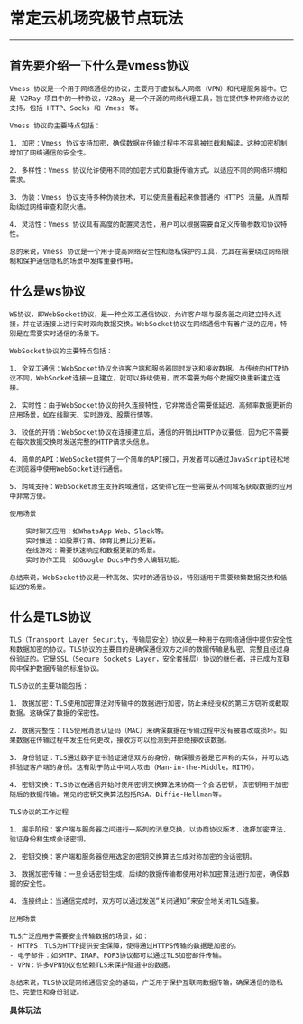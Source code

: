 # 常定云机场究极节点玩法

------------------------

## 首先要介绍一下什么是vmess协议

    Vmess 协议是一个用于网络通信的协议，主要用于虚拟私人网络（VPN）和代理服务器中。它是 V2Ray 项目中的一种协议，V2Ray 是一个开源的网络代理工具，旨在提供多种网络协议的支持，包括 HTTP、Socks 和 Vmess 等。

    Vmess 协议的主要特点包括：

    1. 加密：Vmess 协议支持加密，确保数据在传输过程中不容易被拦截和解读。这种加密机制增加了网络通信的安全性。

    2. 多样性：Vmess 协议允许使用不同的加密方式和数据传输方式，以适应不同的网络环境和需求。

    3. 伪装：Vmess 协议支持多种伪装技术，可以使流量看起来像普通的 HTTPS 流量，从而帮助绕过网络审查和防火墙。

    4. 灵活性：Vmess 协议具有高度的配置灵活性，用户可以根据需要自定义传输参数和协议特性。

    总的来说，Vmess 协议是一个用于提高网络安全性和隐私保护的工具，尤其在需要绕过网络限制和保护通信隐私的场景中发挥重要作用。

## 什么是ws协议

    WS协议，即WebSocket协议，是一种全双工通信协议，允许客户端与服务器之间建立持久连接，并在该连接上进行实时双向数据交换。WebSocket协议在网络通信中有着广泛的应用，特别是在需要实时通信的场景下。

    WebSocket协议的主要特点包括：

    1. 全双工通信：WebSocket协议允许客户端和服务器同时发送和接收数据。与传统的HTTP协议不同，WebSocket连接一旦建立，就可以持续使用，而不需要为每个数据交换重新建立连接。

    2. 实时性：由于WebSocket协议的持久连接特性，它非常适合需要低延迟、高频率数据更新的应用场景，如在线聊天、实时游戏、股票行情等。

    3. 较低的开销：WebSocket协议在连接建立后，通信的开销比HTTP协议要低，因为它不需要在每次数据交换时发送完整的HTTP请求头信息。

    4. 简单的API：WebSocket提供了一个简单的API接口，开发者可以通过JavaScript轻松地在浏览器中使用WebSocket进行通信。

    5. 跨域支持：WebSocket原生支持跨域通信，这使得它在一些需要从不同域名获取数据的应用中非常方便。

    使用场景

        实时聊天应用：如WhatsApp Web、Slack等。
        实时推送：如股票行情、体育比赛比分更新。
        在线游戏：需要快速响应和数据更新的场景。
        实时协作工具：如Google Docs中的多人编辑功能。

    总结来说，WebSocket协议是一种高效、实时的通信协议，特别适用于需要频繁数据交换和低延迟的场景。

## 什么是TLS协议

    TLS（Transport Layer Security，传输层安全）协议是一种用于在网络通信中提供安全性和数据加密的协议。TLS协议的主要目的是确保通信双方之间的数据传输是私密、完整且经过身份验证的。它是SSL（Secure Sockets Layer，安全套接层）协议的继任者，并已成为互联网中保护数据传输的标准协议。

    TLS协议的主要功能包括：

    1. 数据加密：TLS使用加密算法对传输中的数据进行加密，防止未经授权的第三方窃听或截取数据。这确保了数据的保密性。

    2. 数据完整性：TLS使用消息认证码（MAC）来确保数据在传输过程中没有被篡改或损坏。如果数据在传输过程中发生任何更改，接收方可以检测到并拒绝接收该数据。

    3. 身份验证：TLS通过数字证书验证通信双方的身份，确保服务器是它声称的实体，并可以选择验证客户端的身份。这有助于防止中间人攻击（Man-in-the-Middle，MITM）。

    4. 密钥交换：TLS协议在通信开始时使用密钥交换算法来协商一个会话密钥，该密钥用于加密随后的数据传输。常见的密钥交换算法包括RSA、Diffie-Hellman等。

    TLS协议的工作过程

    1. 握手阶段：客户端与服务器之间进行一系列的消息交换，以协商协议版本、选择加密算法、验证身份和生成会话密钥。

    2. 密钥交换：客户端和服务器使用选定的密钥交换算法生成对称加密的会话密钥。

    3. 数据加密传输：一旦会话密钥生成，后续的数据传输都使用对称加密算法进行加密，确保数据的安全性。

    4. 连接终止：当通信完成时，双方可以通过发送“关闭通知”来安全地关闭TLS连接。

    应用场景

    TLS广泛应用于需要安全传输数据的场景，如：
    - HTTPS：TLS为HTTP提供安全保障，使得通过HTTPS传输的数据是加密的。
    - 电子邮件：如SMTP、IMAP、POP3协议都可以通过TLS加密邮件传输。
    - VPN：许多VPN协议也依赖TLS来保护隧道中的数据。

    总结来说，TLS协议是网络通信安全的基础，广泛用于保护互联网数据传输，确保通信的隐私性、完整性和身份验证。

**具体玩法**